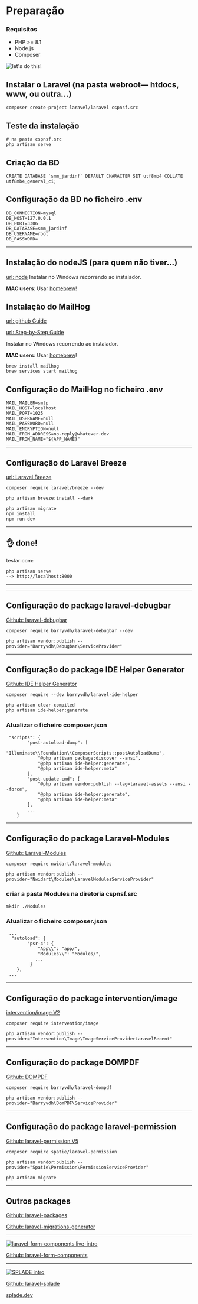 # Preparação

### Requisitos

- PHP >= 8.1
- Node.js
- Composer


![let's do this!](https://www.idlememe.com/wp-content/uploads/2021/10/lets-do-this-meme-idlememe-7-300x249.jpg)


## Instalar o Laravel (na pasta webroot— htdocs, www, ou outra...)
```
composer create-project laravel/laravel cspnsf.src
```


## Teste da instalação
```
# na pasta cspnsf.src
php artisan serve
```

## Criação da BD
```
CREATE DATABASE `smm_jardinf` DEFAULT CHARACTER SET utf8mb4 COLLATE utf8mb4_general_ci;
```


## Configuração da BD no ficheiro .env
```
DB_CONNECTION=mysql
DB_HOST=127.0.0.1   
DB_PORT=3306   
DB_DATABASE=smm_jardinf  
DB_USERNAME=root 
DB_PASSWORD=  
```
---

## Instalação do nodeJS (para quem não tiver...)
[url: node](https://nodejs.org/en/download)
Instalar no Windows recorrendo ao instalador.

**MAC users**: 
Usar [homebrew](https://formulae.brew.sh/formula/node)!


## Instalação do MailHog
[url: github Guide](https://github.com/mailhog/MailHog)

[url: Step-by-Step Guide](https://kinsta.com/blog/mailhog/)

Instalar no Windows recorrendo ao instalador.

**MAC users**: 
Usar [homebrew](https://formulae.brew.sh/formula/mailhog)!

```
brew install mailhog
brew services start mailhog
```


## Configuração do MailHog no ficheiro .env
```
MAIL_MAILER=smtp
MAIL_HOST=localhost
MAIL_PORT=1025
MAIL_USERNAME=null
MAIL_PASSWORD=null
MAIL_ENCRYPTION=null
MAIL_FROM_ADDRESS=no-reply@whatever.dev
MAIL_FROM_NAME="${APP_NAME}"
```

---
## Configuração do Laravel Breeze
[url: Laravel Breeze](https://laravel.com/docs/10.x/starter-kits#laravel-breeze
)
```
composer require laravel/breeze --dev

php artisan breeze:install --dark
 
php artisan migrate
npm install
npm run dev
```
---
👌 done!
---
testar com:
```
php artisan serve
--> http://localhost:8000
```

---

---
## Configuração do package laravel-debugbar
[Github: laravel-debugbar](https://github.com/barryvdh/laravel-debugbar)
```
composer require barryvdh/laravel-debugbar --dev

php artisan vendor:publish --provider="Barryvdh\Debugbar\ServiceProvider"

```

---
## Configuração do package IDE Helper Generator
[Github: IDE Helper Generator](https://github.com/barryvdh/laravel-ide-helper)
```
composer require --dev barryvdh/laravel-ide-helper

php artisan clear-compiled
php artisan ide-helper:generate

```

### Atualizar o ficheiro composer.json
```
 "scripts": {
        "post-autoload-dump": [
            "Illuminate\\Foundation\\ComposerScripts::postAutoloadDump",
            "@php artisan package:discover --ansi",
            "@php artisan ide-helper:generate",
            "@php artisan ide-helper:meta"
        ],
        "post-update-cmd": [
            "@php artisan vendor:publish --tag=laravel-assets --ansi --force",
            "@php artisan ide-helper:generate",
            "@php artisan ide-helper:meta"
        ],
        ...
    }
```

---
## Configuração do package Laravel-Modules
[Github: Laravel-Modules](https://github.com/nWidart/laravel-modules)
```
composer require nwidart/laravel-modules

php artisan vendor:publish --provider="Nwidart\Modules\LaravelModulesServiceProvider"
```

### criar a pasta Modules na diretoria cspnsf.src
```
mkdir ./Modules
```

### Atualizar o ficheiro composer.json
```
 ...
  "autoload": {
        "psr-4": {
            "App\\": "app/",
            "Modules\\": "Modules/",
           ...
         }
    },
 ...
```

---
## Configuração do package intervention/image
[intervention/image V2](https://image.intervention.io/v2)
```
composer require intervention/image

php artisan vendor:publish --provider="Intervention\Image\ImageServiceProviderLaravelRecent"
```

---
## Configuração do package DOMPDF
[Github: DOMPDF](https://github.com/barryvdh/laravel-dompdf)
```
composer require barryvdh/laravel-dompdf

php artisan vendor:publish --provider="Barryvdh\DomPDF\ServiceProvider"
```

---
## Configuração do package laravel-permission
[Github: laravel-permission V5](https://spatie.be/docs/laravel-permission/v5/introduction)
```
composer require spatie/laravel-permission

php artisan vendor:publish --provider="Spatie\Permission\PermissionServiceProvider"

php artisan migrate
```

---
## Outros packages
[Github: laravel-packages](https://github.com/LaravelDaily/Best-Laravel-Packages)

[Github: laravel-migrations-generator](https://github.com/kitloong/laravel-migrations-generator)

---

[![laravel-form-components live-intro](https://img.youtube.com/vi/7eNZS4U7xyM/0.jpg)](https://www.youtube.com/live/7eNZS4U7xyM?feature=share)

[Github: laravel-form-components](https://github.com/protonemedia/laravel-form-components)

---

[![SPLADE intro](https://img.youtube.com/vi/9V9BUHtvwXI/0.jpg)](https://youtu.be/9V9BUHtvwXI)

[Github: laravel-splade](https://github.com/protonemedia/laravel-splade)

[splade.dev](https://splade.dev/)
